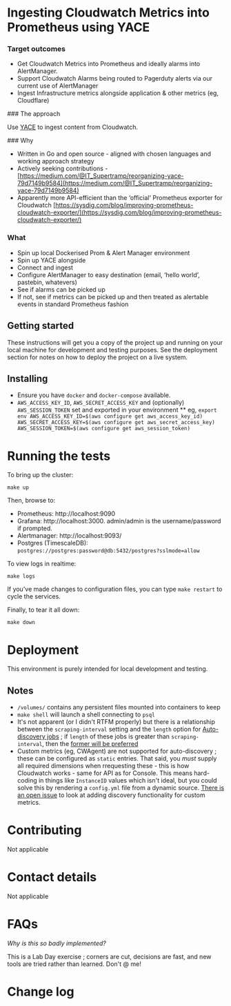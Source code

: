 # Ingesting Cloudwatch Metrics into Prometheus using YACE

### Target outcomes

* Get Cloudwatch Metrics into Prometheus and ideally alarms into AlertManager.
* Support Cloudwatch Alarms being routed to Pagerduty alerts via our current use of AlertManager
* Ingest Infrastructure metrics alongside application & other metrics (eg, Cloudflare)

### The approach

Use [YACE](https://github.com/nerdswords/yet-another-cloudwatch-exporter) to ingest content from Cloudwatch.

### Why

* Written in Go and open source - aligned with chosen languages and working approach strategy
* Actively seeking contributions - [https://medium.com/@IT_Supertramp/reorganizing-yace-79d7149b9584](https://medium.com/@IT_Supertramp/reorganizing-yace-79d7149b9584)
* Apparently more API-efficient than the ‘official' Prometheus exporter for Cloudwatch [https://sysdig.com/blog/improving-prometheus-cloudwatch-exporter/](https://sysdig.com/blog/improving-prometheus-cloudwatch-exporter/)


 ### What

* Spin up local Dockerised Prom & Alert Manager environment
* Spin up YACE alongside
* Connect and ingest
* Configure AlertManager to easy destination (email, ‘hello world’, pastebin, whatevers)
* See if alarms can be picked up
* If not, see if metrics can be picked up and then treated as alertable events in standard Prometheus fashion


## Getting started
These instructions will get you a copy of the project up and running on your local machine for development and testing purposes. See the deployment section for notes on how to deploy the project on a live system.



## Installing

* Ensure you have `docker` and `docker-compose` available.
* `AWS_ACCESS_KEY_ID`, `AWS_SECRET_ACCESS_KEY` and (optionally) `AWS_SESSION_TOKEN` set and exported in your environment
  ** eg, `export env AWS_ACCESS_KEY_ID=$(aws configure get aws_access_key_id) AWS_SECRET_ACCESS_KEY=$(aws configure get aws_secret_access_key) AWS_SESSION_TOKEN=$(aws configure get aws_session_token)`
# Running the tests

To bring up the cluster:
```
make up
```

Then, browse to:
* Prometheus: http://localhost:9090
* Grafana: http://localhost:3000. admin/admin is the username/password if prompted.
* Alertmanager: http://localhost:9093/
* Postgres (TimescaleDB): `postgres://postgres:password@db:5432/postgres?sslmode=allow`


To view logs in realtime:

```
make logs
```

If you've made changes to configuration files, you can type `make restart` to cycle the services.


Finally, to tear it all down:
```
make down
```

# Deployment

This environment is purely intended for local development and testing.

## Notes

* `/volumes/` contains any persistent files mounted into containers to keep
* `make shell` will launch a shell connecting to `psql`
* It's not apparent (or I didn't RTFM properly) but there is a relationship between the `scraping-interval` setting and the `length` option for [Auto-discovery jobs](https://github.com/nerdswords/yet-another-cloudwatch-exporter#auto-discovery-job) ; if `length` of these jobs is greater than `scraping-interval`, then the [former will be preferred](https://github.com/nerdswords/yet-another-cloudwatch-exporter/blob/0958dd880d9fae2f6367fa18382b616eafa38c19/cmd/yace/main.go#L90)
* Custom metrics (eg, CWAgent) are not supported for auto-discovery ; these can be configured as `static` entries. That said, you _must_ supply all required dimensions when rrequesting these - this is how Cloudwatch works - same for API as for Console. This means hard-coding in things like `InstanceID` values which isn't ideal, but you could solve this by rendering a `config.yml` file from a dynamic source. [There is an open issue](https://github.com/nerdswords/yet-another-cloudwatch-exporter/issues/325) to look at adding discovery functionality for custom metrics.

# Contributing

Not applicable

# Contact details

Not applicable

# FAQs

_Why is this so badly implemented?_

This is a Lab Day exercise ; corners are cut, decisions are fast, and new tools are tried rather than learned. Don't @ me!

# Change log

